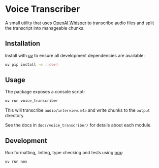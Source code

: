# Voice Transcriber

A small utility that uses [OpenAI Whisper](https://github.com/openai/whisper) to transcribe audio files and split the transcript into manageable chunks.

## Installation

Install with [uv](https://github.com/astral-sh/uv) to ensure all development dependencies are available:

```bash
uv pip install -e .[dev]
```

## Usage

The package exposes a console script:

```bash
uv run voice_transcriber
```

This will transcribe `audio/interview.m4a` and write chunks to the `output` directory.

See the docs in `docs/voice_transcriber/` for details about each module.

## Development

Run formatting, linting, type checking and tests using [nox](https://nox.thea.codes/):

```bash
uv run nox
```
